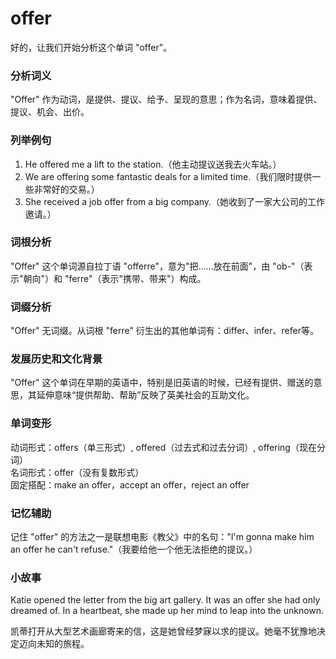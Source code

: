 # offer

好的，让我们开始分析这个单词 "offer"。

  

### 分析词义

  

"Offer" 作为动词，是提供、提议、给予、呈现的意思；作为名词，意味着提供、提议、机会、出价。

  

### 列举例句

  

1.  He offered me a lift to the station.（他主动提议送我去火车站。）
2.  We are offering some fantastic deals for a limited time.（我们限时提供一些非常好的交易。）
3.  She received a job offer from a big company.（她收到了一家大公司的工作邀请。）

  

### 词根分析

  

"Offer" 这个单词源自拉丁语 "offerre"，意为"把......放在前面"，由 "ob-"（表示"朝向"）和 "ferre"（表示"携带、带来"）构成。

  

### 词缀分析

  

"Offer" 无词缀。从词根 "ferre" 衍生出的其他单词有：differ、infer、refer等。

  

### 发展历史和文化背景

  

"Offer" 这个单词在早期的英语中，特别是旧英语的时候，已经有提供、赠送的意思，其延伸意味“提供帮助、帮助”反映了英美社会的互助文化。

  

### 单词变形

  

动词形式：offers（单三形式）, offered（过去式和过去分词）, offering（现在分词）  
名词形式：offer（没有复数形式）  
固定搭配：make an offer，accept an offer，reject an offer

  

### 记忆辅助

  

记住 "offer" 的方法之一是联想电影《教父》中的名句："I'm gonna make him an offer he can't refuse."（我要给他一个他无法拒绝的提议。）

  

### 小故事

  

Katie opened the letter from the big art gallery. It was an offer she had only dreamed of. In a heartbeat, she made up her mind to leap into the unknown.

  

凯蒂打开从大型艺术画廊寄来的信，这是她曾经梦寐以求的提议。她毫不犹豫地决定迈向未知的旅程。
